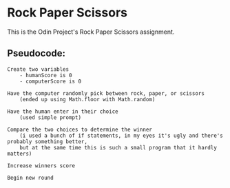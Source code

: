 # Rock Paper Scissors

This is the Odin Project's Rock Paper Scissors assignment.

## Pseudocode:

    Create two variables
        - humanScore is 0
        - computerScore is 0

    Have the computer randomly pick between rock, paper, or scissors
        (ended up using Math.floor with Math.random)

    Have the human enter in their choice
        (used simple prompt)

    Compare the two choices to determine the winner
        (i used a bunch of if statements, in my eyes it's ugly and there's probably something better,  
        but at the same time this is such a small program that it hardly matters)

    Increase winners score

    Begin new round